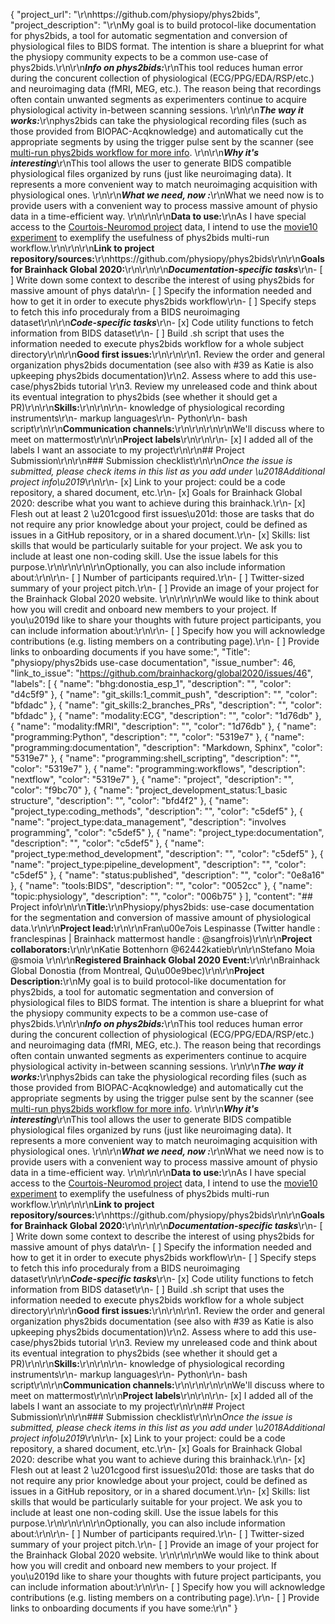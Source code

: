 {
  "project_url": "\r\nhttps://github.com/physiopy/phys2bids",
  "project_description": "\r\nMy goal is to build protocol-like documentation for phys2bids, a tool for automatic segmentation and conversion of physiological files to BIDS format. The intention is share a blueprint for what the physiopy community expects to be a common use-case of phys2bids.\r\n\r\n***Info on phys2bids:***\r\nThis tool reduces human error during the concurent collection of physiological (ECG/PPG/EDA/RSP/etc.) and neuroimaging data (fMRI, MEG, etc.). The reason being that recordings often contain unwanted segments as experimenters continue to acquire physiological activity in-between scanning sessions. \r\n\r\n***The way it works:***\r\nphys2bids can take the physiological recording files (such as those provided from BIOPAC-Acqknowledge) and automatically cut the appropriate segments by using the trigger pulse sent by the scanner (see [multi-run phys2bids workflow for more info](https://phys2bids.readthedocs.io/en/latest/howto.html#what-if-i-have-multiple-acquisition-types). \r\n\r\n***Why it's interesting***\r\nThis tool allows the user to generate BIDS compatible physiological files organized by runs (just like neuroimaging data). It represents a more convenient way to match neuroimaging acquisition with physiological ones. \r\n\r\n***What we need, now :***\r\nWhat we need now is to provide users with a convenient way to process massive amount of physio data in a time-efficient way. \r\n\r\n\r\n**Data to use:**\r\nAs I have special access to the [Courtois-Neuromod project](https://cneuromod.ca) data, I intend to use the [movie10 experiment](https://docs.cneuromod.ca/en/2020-alpha/DATASETS.html#movie10) to exemplify the usefulness of phys2bids multi-run workflow.\r\n\r\n\r\n**Link to project repository/sources:**\r\nhttps://github.com/physiopy/phys2bids\r\n\r\n**Goals for Brainhack Global 2020:**\r\n<!-- Add a list of milestones or deliverables that you expect to achieve during the event. Try to provide goals of varying complexity for contributors with different sets of skills. -->\r\n\r\n***Documentation-specific tasks***\r\n- [ ] Write down some context to describe the interest of using phys2bids for massive amount of phys data\r\n- [ ] Specify the information needed and how to get it in order to execute phys2bids workflow\r\n- [ ] Specify steps to fetch this info proceduraly from a BIDS neuroimaging dataset\r\n\r\n***Code-specific tasks***\r\n- [x] Code utility functions to fetch information from BIDS dataset\r\n- [ ] Build .sh script that uses the information needed to execute phys2bids workflow for a whole subject directory\r\n\r\n**Good first issues:**\r\n<!-- Add a list of tasks to help new contributors find easy gateways into open source projects. -->\r\n\r\n1. Review the order and general organization phys2bids documentation (see also with #39 as Katie is also upkeeping phys2bids documentation)\r\n2. Assess where to add this use-case/phys2bids tutorial \r\n3. Review my unreleased code and think about its eventual integration to phys2bids (see whether it should get a PR)\r\n\r\n**Skills:**\r\n<!-- Add a list of skills needed to contribute to this project. Try to think of both coding and non-coding skills. You can provide predefined skill levels, but it\u2019s better if you give concrete examples of the type of task contributors will be facing. Please make sure you create equal opportunities to accommodate the newcomers in your project to learn from each other and share the experiences. -->\r\n\r\n- knowledge of physiological recording instruments\r\n- markup languages\r\n- Python\r\n- bash script\r\n\r\n**Communication channels:**\r\n<!-- Add links to chat channels in Slack or Mattermost -->\r\n<!-- [Brainhack space on Mattermost](https://mattermost.brainhack.org/bhd-physiopy).-->\r\n\r\nWe'll discuss where to meet on mattermost\r\n\r\n**Project labels**\r\n<!-- Please prepend a hashtag (#) to all of the labels that fit your project, then tick the box below to state you did so (either by adding an 'x' between square brackets or by ticking it after submission). Please make sure that you stick by the labels listed for each topic below, rather than adding any new one, for further actions to work properly on the issue labels.\r\n\r\nE.g. my project is about the modulatory effect of salmon mousse on British supper survival\r\nIn the following list:\r\n```\r\nmeal:\r\nbrunch, supper\r\ntype:\r\nmousse, salmon, squid\r\n```\r\nI'm going to hashtag all of the labels I need my project to be indexed in:\r\n```\r\nmeal:\r\nbrunch, #supper\r\ntype:\r\n#mousse, #salmon, squid\r\n```\r\n\r\nNow the real list (please indicate all of the labels you'd like to add to your project):\r\n\r\n- Type of project:\r\n#coding_methods, #data_management, #documentation, #method_development,\r\n#pipeline_development, tutorial_recording, visualization\r\n\r\n- Project development status:\r\n0_concept_no_content, #1_basic structure, 2_releases_existing\r\n\r\n- Topic of the projet:\r\nBayesian_approaches, causality, connectome, data_visualisation, deep_learning,\r\ndiffusion, diversity_inclusivity_equality, EEG_EventRelatedResponseModelling,\r\nEEG_source_modelling, Granger_causality, hypothesis_testing, ICA, information_theory,\r\nmachine_learning, MR_methodologies, neural_decoding, neural_encoding, neural_networks,\r\nPCA, #physiology, reinforcement_learning, reproducible_scientific_methods, single_neuron_models,\r\nstatistical_modelling, systems_neuroscience, tractography\r\n\r\n- Tools used in the project:\r\nAFNI, ANTs, #BIDS, Brainstorm, CPAC, Datalad, DIPY, FieldTrip, fMRIPrep, Freesurfer,\r\nFSL, Jupyter, MNE, MRtrix, Nipype, NWB, SPM\r\n\r\n- Tools skill level required to enter the project (more than one possible):\r\ncomfortable, expert, familiar, no_skills_required\r\n\r\n- Programming language used in the project:\r\nno_programming_involved, C++, containerization, #documentation, Java, Julia, Matlab,\r\n#Python, R, #shell_scripting, Unix_command_line, Web, #workflows\r\n\r\n- Modalities involved in the project (if any):\r\nbehavioral, DWI, #ECG, ECOG, EEG, eye_tracking, #fMRI, fNIRS, MEG, MRI, PET, TDCS, TMS\r\n\r\n- Git skills reuired to enter the project (more than one possible):\r\n0_no_git_skills, #1_commit_push, #2_branches_PRs, 3_continuous_integration\r\n-->\r\n\r\n- [x] I added all of the labels I want an associate to my project\r\n\r\n## Project Submission\r\n\r\n### Submission checklist\r\n\r\n*Once the issue is submitted, please check items in this list as you add under \u2018Additional project info\u2019*\r\n\r\n- [x] Link to your project: could be a code repository, a shared document, etc.\r\n- [x] Goals for Brainhack Global 2020: describe what you want to achieve during this brainhack.\r\n- [x] Flesh out at least 2 \u201cgood first issues\u201d: those are tasks that do not require any prior knowledge about your project, could be defined as issues in a GitHub repository, or in a shared document.\r\n- [x] Skills: list skills that would be particularly suitable for your project. We ask you to include at least one non-coding skill. Use the issue labels for this purpose.\r\n<!-- - [x] Chat channel: A link to a chat channel that will be used during the Brainhack Global 2020 event. This can be an existing channel or a new one. We recommend using the [Brainhack space on Mattermost](https://mattermost.brainhack.org/).-->\r\n<!-- [x] Video channel: A link to a video channel that will be used during the Brainhack Global 2020 Brainhack. This can be an existing channel or a new one. For instance a [Jitsi meet room](https://meet.jit.si/). **Please, do not make the video channel public in here**: post a message in your chat channel and pin it so that it remains private, you do not get undesired content, and contributors can still have access to it..-->\r\n\r\nOptionally, you can also include information about:\r\n\r\n- [ ] Number of participants required.\r\n- [ ] Twitter-sized summary of your project pitch.\r\n- [ ] Provide an image of your project for the Brainhack Global 2020 website. \r\n<!-- You can put an image anywhere in this issue and it will be used to build your project page on the website. -->\r\n\r\nWe would like to think about how you will credit and onboard new members to your project. If you\u2019d like to share your thoughts with future project participants, you can include information about:\r\n\r\n- [ ] Specify how you will acknowledge contributions (e.g. listing members on a contributing page).\r\n- [ ] Provide links to onboarding documents if you have some:",
  "Title": "physiopy/phys2bids use-case documentation",
  "issue_number": 46,
  "link_to_issue": "https://github.com/brainhackorg/global2020/issues/46",
  "labels": [
    {
      "name": "bhg:donostia_esp_1",
      "description": "",
      "color": "d4c5f9"
    },
    {
      "name": "git_skills:1_commit_push",
      "description": "",
      "color": "bfdadc"
    },
    {
      "name": "git_skills:2_branches_PRs",
      "description": "",
      "color": "bfdadc"
    },
    {
      "name": "modality:ECG",
      "description": "",
      "color": "1d76db"
    },
    {
      "name": "modality:fMRI",
      "description": "",
      "color": "1d76db"
    },
    {
      "name": "programming:Python",
      "description": "",
      "color": "5319e7"
    },
    {
      "name": "programming:documentation",
      "description": "Markdown, Sphinx",
      "color": "5319e7"
    },
    {
      "name": "programming:shell_scripting",
      "description": "",
      "color": "5319e7"
    },
    {
      "name": "programming:workflows",
      "description": "nextflow",
      "color": "5319e7"
    },
    {
      "name": "project",
      "description": "",
      "color": "f9bc70"
    },
    {
      "name": "project_development_status:1_basic structure",
      "description": "",
      "color": "bfd4f2"
    },
    {
      "name": "project_type:coding_methods",
      "description": "",
      "color": "c5def5"
    },
    {
      "name": "project_type:data_management",
      "description": "involves programming",
      "color": "c5def5"
    },
    {
      "name": "project_type:documentation",
      "description": "",
      "color": "c5def5"
    },
    {
      "name": "project_type:method_development",
      "description": "",
      "color": "c5def5"
    },
    {
      "name": "project_type:pipeline_development",
      "description": "",
      "color": "c5def5"
    },
    {
      "name": "status:published",
      "description": "",
      "color": "0e8a16"
    },
    {
      "name": "tools:BIDS",
      "description": "",
      "color": "0052cc"
    },
    {
      "name": "topic:physiology",
      "description": "",
      "color": "006b75"
    }
  ],
  "content": "## Project info\r\n\r\n**Title:**\r\nPhysiopy/phys2bids: use-case documentation for the segmentation and conversion of massive amount of physiological data.\r\n\r\n**Project lead:**\r\n\r\nFran\u00e7ois Lespinasse (Twitter handle : franclespinas | Brainhack mattermost handle : @sangfrois)\r\n\r\n**Project collaborators:**\r\n\r\nKatie Bottenhorn @62442katieb\r\n\r\nStefano Moia @smoia \r\n\r\n**Registered Brainhack Global 2020 Event:**\r\n\r\nBrainhack Global Donostia (from Montreal, Qu\u00e9bec)\r\n\r\n**Project Description:**\r\nMy goal is to build protocol-like documentation for phys2bids, a tool for automatic segmentation and conversion of physiological files to BIDS format. The intention is share a blueprint for what the physiopy community expects to be a common use-case of phys2bids.\r\n\r\n***Info on phys2bids:***\r\nThis tool reduces human error during the concurent collection of physiological (ECG/PPG/EDA/RSP/etc.) and neuroimaging data (fMRI, MEG, etc.). The reason being that recordings often contain unwanted segments as experimenters continue to acquire physiological activity in-between scanning sessions. \r\n\r\n***The way it works:***\r\nphys2bids can take the physiological recording files (such as those provided from BIOPAC-Acqknowledge) and automatically cut the appropriate segments by using the trigger pulse sent by the scanner (see [multi-run phys2bids workflow for more info](https://phys2bids.readthedocs.io/en/latest/howto.html#what-if-i-have-multiple-acquisition-types). \r\n\r\n***Why it's interesting***\r\nThis tool allows the user to generate BIDS compatible physiological files organized by runs (just like neuroimaging data). It represents a more convenient way to match neuroimaging acquisition with physiological ones. \r\n\r\n***What we need, now :***\r\nWhat we need now is to provide users with a convenient way to process massive amount of physio data in a time-efficient way. \r\n\r\n\r\n**Data to use:**\r\nAs I have special access to the [Courtois-Neuromod project](https://cneuromod.ca) data, I intend to use the [movie10 experiment](https://docs.cneuromod.ca/en/2020-alpha/DATASETS.html#movie10) to exemplify the usefulness of phys2bids multi-run workflow.\r\n\r\n\r\n**Link to project repository/sources:**\r\nhttps://github.com/physiopy/phys2bids\r\n\r\n**Goals for Brainhack Global 2020:**\r\n<!-- Add a list of milestones or deliverables that you expect to achieve during the event. Try to provide goals of varying complexity for contributors with different sets of skills. -->\r\n\r\n***Documentation-specific tasks***\r\n- [ ] Write down some context to describe the interest of using phys2bids for massive amount of phys data\r\n- [ ] Specify the information needed and how to get it in order to execute phys2bids workflow\r\n- [ ] Specify steps to fetch this info proceduraly from a BIDS neuroimaging dataset\r\n\r\n***Code-specific tasks***\r\n- [x] Code utility functions to fetch information from BIDS dataset\r\n- [ ] Build .sh script that uses the information needed to execute phys2bids workflow for a whole subject directory\r\n\r\n**Good first issues:**\r\n<!-- Add a list of tasks to help new contributors find easy gateways into open source projects. -->\r\n\r\n1. Review the order and general organization phys2bids documentation (see also with #39 as Katie is also upkeeping phys2bids documentation)\r\n2. Assess where to add this use-case/phys2bids tutorial \r\n3. Review my unreleased code and think about its eventual integration to phys2bids (see whether it should get a PR)\r\n\r\n**Skills:**\r\n<!-- Add a list of skills needed to contribute to this project. Try to think of both coding and non-coding skills. You can provide predefined skill levels, but it\u2019s better if you give concrete examples of the type of task contributors will be facing. Please make sure you create equal opportunities to accommodate the newcomers in your project to learn from each other and share the experiences. -->\r\n\r\n- knowledge of physiological recording instruments\r\n- markup languages\r\n- Python\r\n- bash script\r\n\r\n**Communication channels:**\r\n<!-- Add links to chat channels in Slack or Mattermost -->\r\n<!-- [Brainhack space on Mattermost](https://mattermost.brainhack.org/bhd-physiopy).-->\r\n\r\nWe'll discuss where to meet on mattermost\r\n\r\n**Project labels**\r\n<!-- Please prepend a hashtag (#) to all of the labels that fit your project, then tick the box below to state you did so (either by adding an 'x' between square brackets or by ticking it after submission). Please make sure that you stick by the labels listed for each topic below, rather than adding any new one, for further actions to work properly on the issue labels.\r\n\r\nE.g. my project is about the modulatory effect of salmon mousse on British supper survival\r\nIn the following list:\r\n```\r\nmeal:\r\nbrunch, supper\r\ntype:\r\nmousse, salmon, squid\r\n```\r\nI'm going to hashtag all of the labels I need my project to be indexed in:\r\n```\r\nmeal:\r\nbrunch, #supper\r\ntype:\r\n#mousse, #salmon, squid\r\n```\r\n\r\nNow the real list (please indicate all of the labels you'd like to add to your project):\r\n\r\n- Type of project:\r\n#coding_methods, #data_management, #documentation, #method_development,\r\n#pipeline_development, tutorial_recording, visualization\r\n\r\n- Project development status:\r\n0_concept_no_content, #1_basic structure, 2_releases_existing\r\n\r\n- Topic of the projet:\r\nBayesian_approaches, causality, connectome, data_visualisation, deep_learning,\r\ndiffusion, diversity_inclusivity_equality, EEG_EventRelatedResponseModelling,\r\nEEG_source_modelling, Granger_causality, hypothesis_testing, ICA, information_theory,\r\nmachine_learning, MR_methodologies, neural_decoding, neural_encoding, neural_networks,\r\nPCA, #physiology, reinforcement_learning, reproducible_scientific_methods, single_neuron_models,\r\nstatistical_modelling, systems_neuroscience, tractography\r\n\r\n- Tools used in the project:\r\nAFNI, ANTs, #BIDS, Brainstorm, CPAC, Datalad, DIPY, FieldTrip, fMRIPrep, Freesurfer,\r\nFSL, Jupyter, MNE, MRtrix, Nipype, NWB, SPM\r\n\r\n- Tools skill level required to enter the project (more than one possible):\r\ncomfortable, expert, familiar, no_skills_required\r\n\r\n- Programming language used in the project:\r\nno_programming_involved, C++, containerization, #documentation, Java, Julia, Matlab,\r\n#Python, R, #shell_scripting, Unix_command_line, Web, #workflows\r\n\r\n- Modalities involved in the project (if any):\r\nbehavioral, DWI, #ECG, ECOG, EEG, eye_tracking, #fMRI, fNIRS, MEG, MRI, PET, TDCS, TMS\r\n\r\n- Git skills reuired to enter the project (more than one possible):\r\n0_no_git_skills, #1_commit_push, #2_branches_PRs, 3_continuous_integration\r\n-->\r\n\r\n- [x] I added all of the labels I want an associate to my project\r\n\r\n## Project Submission\r\n\r\n### Submission checklist\r\n\r\n*Once the issue is submitted, please check items in this list as you add under \u2018Additional project info\u2019*\r\n\r\n- [x] Link to your project: could be a code repository, a shared document, etc.\r\n- [x] Goals for Brainhack Global 2020: describe what you want to achieve during this brainhack.\r\n- [x] Flesh out at least 2 \u201cgood first issues\u201d: those are tasks that do not require any prior knowledge about your project, could be defined as issues in a GitHub repository, or in a shared document.\r\n- [x] Skills: list skills that would be particularly suitable for your project. We ask you to include at least one non-coding skill. Use the issue labels for this purpose.\r\n<!-- - [x] Chat channel: A link to a chat channel that will be used during the Brainhack Global 2020 event. This can be an existing channel or a new one. We recommend using the [Brainhack space on Mattermost](https://mattermost.brainhack.org/).-->\r\n<!-- [x] Video channel: A link to a video channel that will be used during the Brainhack Global 2020 Brainhack. This can be an existing channel or a new one. For instance a [Jitsi meet room](https://meet.jit.si/). **Please, do not make the video channel public in here**: post a message in your chat channel and pin it so that it remains private, you do not get undesired content, and contributors can still have access to it..-->\r\n\r\nOptionally, you can also include information about:\r\n\r\n- [ ] Number of participants required.\r\n- [ ] Twitter-sized summary of your project pitch.\r\n- [ ] Provide an image of your project for the Brainhack Global 2020 website. \r\n<!-- You can put an image anywhere in this issue and it will be used to build your project page on the website. -->\r\n\r\nWe would like to think about how you will credit and onboard new members to your project. If you\u2019d like to share your thoughts with future project participants, you can include information about:\r\n\r\n- [ ] Specify how you will acknowledge contributions (e.g. listing members on a contributing page).\r\n- [ ] Provide links to onboarding documents if you have some:\r\n"
}